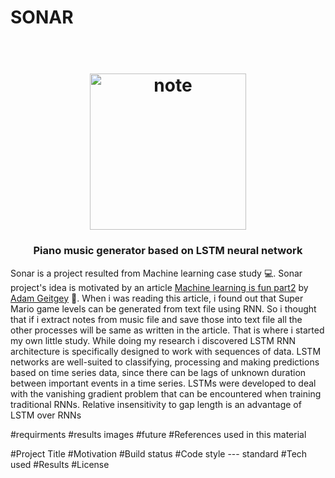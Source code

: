 # SONAR

<h1 align="center">
  <br>
  <img src="https://imgprd19.hobbylobby.com/d/f4/8d/df48d440fc8512673aa57e7bf7ee6665133fd4db/350Wx350H-946806-0519-px.jpg" alt="note" width='250'>
</h1>

<h3 align='center'>Piano music generator based on LSTM neural network</h3>

Sonar is a project resulted from Machine learning case study :computer:. Sonar project's idea is motivated by an article
<a href='https://medium.com/@ageitgey/machine-learning-is-fun-part-2-a26a10b68df3'>Machine learning is fun part2</a>
by <a href='https://medium.com/@ageitgey'>Adam Geitgey</a> :raised_hands:. When i was reading this article, i found out that Super Mario game levels
can be generated from text file using RNN. So i thought that if i extract notes from music file and save those into text file all the other processes will be same as written in the article. That is where i started my own little study. While doing my research i discovered LSTM RNN architecture is specifically
designed to work with sequences of data. LSTM networks are well-suited to classifying, processing and making predictions based on time series data, since there can be lags of unknown duration between important events in a time series. LSTMs were developed to deal with the vanishing gradient problem that can be encountered when training traditional RNNs. Relative insensitivity to gap length is an advantage of LSTM over RNNs


#requirments
#results images
#future
#References used in this material


#Project Title
#Motivation
#Build status
#Code style --- standard
#Tech used
#Results
#License
